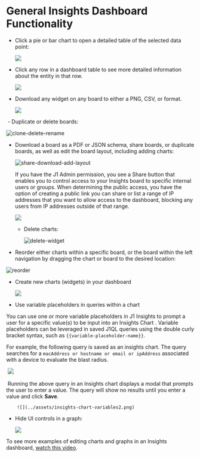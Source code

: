 # General Insights Dashboard Functionality 

- Click a pie or bar chart to open a detailed table of the selected data point:
  
    ![](../assets/drilldown-insights.gif)

- Click any row in a dashboard table to see more detailed information about the entity in that row. 

  ![](../assets/insights-drill-down-table-row.gif) 

- Download any widget on any board to either a PNG, CSV, or format.

    ![](../assets/insights-downloads.png) 

​	- Duplicate or delete boards:
  
  ![clone-delete-rename](../assets/clone-delete-rename.png)
  
- Download a board as a PDF or JSON schema, share boards, or duplicate boards, as well as edit the board layout, including adding charts:

  ![share-download-add-layout](../assets/insights-menu.png) 

  If you have the J1 Admin permission, you see a Share button that enables you to control access to your Insights board to specific internal users or groups. When determining the public access, you have the option of creating a public link you can share or list a range of IP addresses that you want to allow access to the dashboard, blocking any users from IP addresses outside of that range. 

     ![](../assets/insights-share.png)     

  - Delete charts:

    ![delete-widget](../assets/insights-delete-widget.png) 

 - Reorder either charts within a specific board, or the board within the left navigation by dragging the chart or board to the desired location:

  ![reorder](../assets/reorder.gif)

- Create new charts (widgets) in your dashboard

  ![](../assets/insights-chart-new-number.gif)

- Use variable placeholders in queries within a chart

​You can use one or more variable placeholders in J1 Insights  to prompt a user for a specific value(s) to be input into an Insights Chart . Variable placeholders can be leveraged in saved J1QL queries using the double curly bracket syntax, such as `{{variable-placeholder-name}}`.

For example, the following query is saved as an insights chart. The query searches for a `macAddress or hostname or email or ipAddress` associated with a device to evaluate the blast radius.

​		![](../assets/insights-chart-variables.png) 

​	Running the above query in an Insights chart displays a modal that prompts the user to enter a value. The query will show no results until you enter a value and click **Save**.

		![](../assets/insights-chart-variables2.png) 

- Hide UI controls in a graph:

  ![](../assets/insights-hide-ui.gif) 

To see more examples of editing charts and graphs in an Insights dashboard, [watch this video](https://try.jupiterone.com/blog/how-to-use-charts-and-graphs-widgets).
